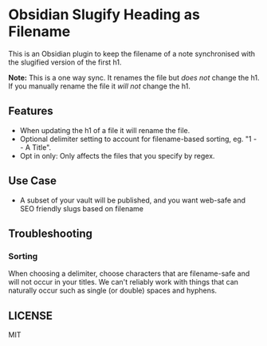 # Obsidian Slugify Heading as Filename

This is an Obsidian plugin to keep the filename of a note synchronised with the slugified version of the first h1.

**Note:** This is a one way sync. It renames the file but *does not* change the h1. If you manually rename the file it *will not* change the h1.

## Features

- When updating the h1 of a file it will rename the file.
- Optional delimiter setting to account for filename-based sorting, eg. "1 -- A Title".
- Opt in only: Only affects the files that you specify by regex.

## Use Case

- A subset of your vault will be published, and you want web-safe and SEO friendly slugs based on filename

## Troubleshooting

### Sorting

When choosing a delimiter, choose characters that are filename-safe and will not occur in your titles.
We can't reliably work with things that can naturally occur such as single (or double) spaces and hyphens.

## LICENSE

MIT
